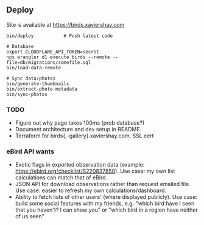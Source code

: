 ## Deploy

Site is available at https://birds.xaviershay.com

    bin/deploy           # Push latest code

    # Database
    export CLOUDFLARE_API_TOKEN=secret
    npx wrangler d1 execute birds --remote --file=db/migrations/somefile.sql
    bin/load-data-remote

    # Sync data/photos
    bin/generate-thumbnails
    bin/extract-photo-metadata
    bin/sync-photos

### TODO

* Figure out why page takes 100ms (prob database?)
* Document architecture and dev setup in README.
* Terraform for birds{,-gallery}.xaviershay.com, SSL cert

### eBird API wants

* Exotic flags in exported observation data (example: https://ebird.org/checklist/S220837850). Use case: my own list calculations can match that of eBird.
* JSON API for download observations rather than request emailed file. Use case: easier to refresh my own calculations/dashboard.
* Ability to fetch lists of other users' (where displayed publicly). Use case: build some social features with my friends, e.g. "which bird have I seen that you haven't? I can show you" or "which bird in a region have neither of us seen"